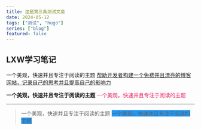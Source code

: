 ```yaml
---
title: 这是第三条测试文章
date: 2024-05-12
tags: ["测试", "hugo"]
series: ["blog"]
featured: false
---
```


## LXW学习笔记

一个美观，快速并且专注于阅读的主题
<u>帮助开发者构建一个免费并且漂亮的博客网站，记录自己的思考并且提高自己的影响力</u>

**一个美观，快速并且专注于阅读的主题**
<font class="text-color-2" color="#e91e63">一个美观，快速并且专注于阅读的主题</font>


----
> 一个美观，快速并且专注于阅读的主题
<font class="bg-color-6" style="background-color:#2196f3">一个美观，快速并且专注于阅读的主题</font>
